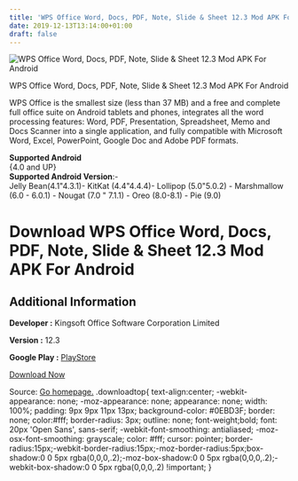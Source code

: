 ```yaml
---
title: 'WPS Office Word, Docs, PDF, Note, Slide & Sheet 12.3 Mod APK For Android'
date: 2019-12-13T13:14:00+01:00
draft: false
---
```


![WPS Office Word, Docs, PDF, Note, Slide & Sheet 12.3 Mod APK For Android](https://i2.wp.com/apkhome.net/wp-content/uploads/2019/11/WPS-Office-Word-Docs-PDF-Note-Slide-Sheet-12.3-Mod.png "WPS Office Word, Docs, PDF, Note, Slide & Sheet 12.3 Mod APK For Android")

  

WPS Office Word, Docs, PDF, Note, Slide & Sheet 12.3 Mod APK For Android

WPS Office is the smallest size (less than 37 MB) and a free and complete full office suite on Android tablets and phones, integrates all the word processing features: Word, PDF, Presentation, Spreadsheet, Memo and Docs Scanner into a single application, and fully compatible with Microsoft Word, Excel, PowerPoint, Google Doc and Adobe PDF formats.

**Supported Android**  
{4.0 and UP}  
**Supported Android Version**:-  
Jelly Bean(4.1"4.3.1)- KitKat (4.4"4.4.4)- Lollipop (5.0"5.0.2) - Marshmallow (6.0 - 6.0.1) - Nougat (7.0 " 7.1.1) - Oreo (8.0-8.1) - Pie (9.0)

Download WPS Office Word, Docs, PDF, Note, Slide & Sheet 12.3 Mod APK For Android
=================================================================================

Additional Information
----------------------

**Developer :** Kingsoft Office Software Corporation Limited

**Version :** 12.3

**Google Play :** [PlayStore](https://play.google.com/store/apps/details?id=cn.wps.moffice_eng)

  

[Download Now](https://store4app.co/post/wps-office-word-docs-pdf-note-slide-amp-sheet-12-3-mod-apk-for-android_1574864585)

  
Source: [Go homepage.](https://store4app.co/post/wps-office-word-docs-pdf-note-slide-amp-sheet-12-3-mod-apk-for-android_1574864585) .downloadtop{ text-align:center; -webkit-appearance: none; -moz-appearance: none; appearance: none; width: 100%; padding: 9px 9px 11px 13px; background-color: #0EBD3F; border: none; color:#fff; border-radius: 3px; outline: none; font-weight;bold; font: 20px 'Open Sans', sans-serif; -webkit-font-smoothing: antialiased; -moz-osx-font-smoothing: grayscale; color: #fff; cursor: pointer; border-radius:15px;-webkit-border-radius:15px;-moz-border-radius:5px;box-shadow:0 0 5px rgba(0,0,0,.2);-moz-box-shadow:0 0 5px rgba(0,0,0,.2);-webkit-box-shadow:0 0 5px rgba(0,0,0,.2) !important; }